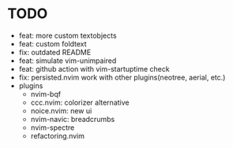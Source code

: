# TODO

- feat: more custom textobjects
- feat: custom foldtext
- fix: outdated README
- feat: simulate vim-unimpaired
- feat: github action with vim-startuptime check
- fix: persisted.nvim work with other plugins(neotree, aerial, etc.)
- plugins
  - nvim-bqf
  - ccc.nvim: colorizer alternative
  - noice.nvim: new ui
  - nvim-navic: breadcrumbs
  - nvim-spectre
  - refactoring.nvim
